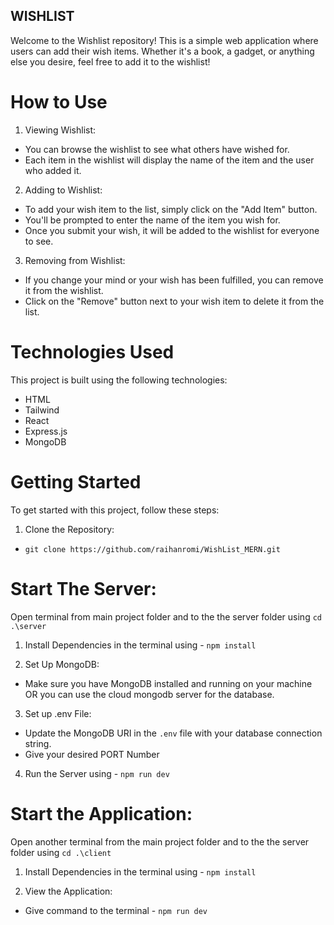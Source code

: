 ## WISHLIST
Welcome to the Wishlist repository! This is a simple web application where users can add their wish items. Whether it's a book, a gadget, or anything else you desire, feel free to add it to the wishlist!

# How to Use

1. Viewing Wishlist:
* You can browse the wishlist to see what others have wished for.
* Each item in the wishlist will display the name of the item and the user who added it.

2. Adding to Wishlist:
* To add your wish item to the list, simply click on the "Add Item" button.
* You'll be prompted to enter the name of the item you wish for.
* Once you submit your wish, it will be added to the wishlist for everyone to see.

3. Removing from Wishlist:
* If you change your mind or your wish has been fulfilled, you can remove it from the wishlist.
* Click on the "Remove" button next to your wish item to delete it from the list.


# Technologies Used 
This project is built using the following technologies:

* HTML
* Tailwind
* React
* Express.js
* MongoDB

# Getting Started
To get started with this project, follow these steps:

1. Clone the Repository:
* `git clone https://github.com/raihanromi/WishList_MERN.git`

# Start The Server:
Open terminal from  main project folder and to the the server folder using `cd .\server`

1. Install Dependencies in the terminal using - `npm install`

2. Set Up MongoDB:
* Make sure you have MongoDB installed and running on your machine OR you can use the cloud mongodb server for the database.

3. Set up .env File:
* Update the MongoDB URI in the `.env` file with your database connection string.
* Give your desired PORT Number

4. Run the Server using - `npm run dev`

# Start the Application:
Open another terminal from the main project folder and to the the server folder using `cd .\client`

1. Install Dependencies in the terminal using - `npm install`

2. View the Application:
* Give command to the terminal - `npm run dev` 